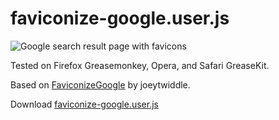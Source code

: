 faviconize-google.user.js
===============================

![Google search result page with favicons](/NV/faviconize-google.js/raw/master/screenshot.png)

Tested on Firefox Greasemonkey, Opera, and Safari GreaseKit.

Based on [FaviconizeGoogle](http://userscripts.org/scripts/show/48636) by joeytwiddle.

Download [faviconize-google.user.js](/NV/faviconize-google.js/raw/master/faviconize-google.user.js)